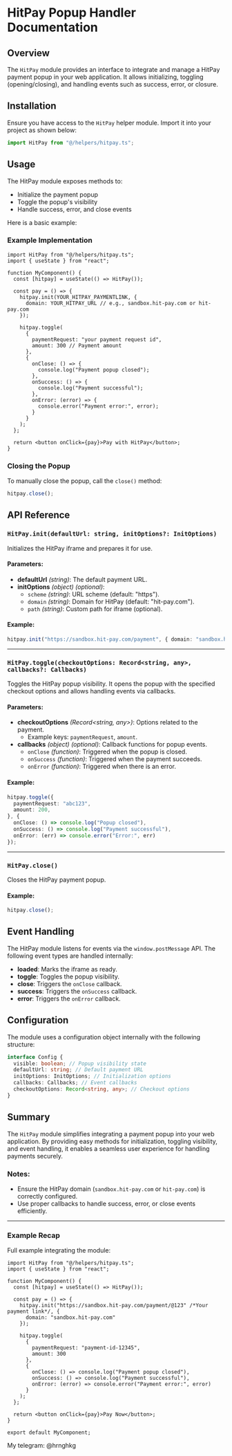 # HitPay Popup Handler Documentation

## Overview
The `HitPay` module provides an interface to integrate and manage a HitPay payment popup in your web application. It allows initializing, toggling (opening/closing), and handling events such as success, error, or closure.

## Installation
Ensure you have access to the `HitPay` helper module. Import it into your project as shown below:

```ts
import HitPay from "@/helpers/hitpay.ts";
```

## Usage
The HitPay module exposes methods to:
- Initialize the payment popup
- Toggle the popup's visibility
- Handle success, error, and close events

Here is a basic example:

### Example Implementation
```tsx
import HitPay from "@/helpers/hitpay.ts";
import { useState } from "react";

function MyComponent() {
  const [hitpay] = useState(() => HitPay());

  const pay = () => {
    hitpay.init(YOUR_HITPAY_PAYMENTLINK, {
      domain: YOUR_HITPAY_URL // e.g., sandbox.hit-pay.com or hit-pay.com
    });
    
    hitpay.toggle(
      {
        paymentRequest: "your payment request id",     
        amount: 300 // Payment amount
      },
      {
        onClose: () => {
          console.log("Payment popup closed");
        },
        onSuccess: () => {
          console.log("Payment successful");
        },
        onError: (error) => {
          console.error("Payment error:", error);
        }
      }
    );
  };

  return <button onClick={pay}>Pay with HitPay</button>;
}
```

### Closing the Popup
To manually close the popup, call the `close()` method:

```ts
hitpay.close();
```

## API Reference

### `HitPay.init(defaultUrl: string, initOptions?: InitOptions)`
Initializes the HitPay iframe and prepares it for use.

#### Parameters:
- **defaultUrl** *(string)*: The default payment URL.
- **initOptions** *(object)* *(optional)*:
  - `scheme` *(string)*: URL scheme (default: "https").
  - `domain` *(string)*: Domain for HitPay (default: "hit-pay.com").
  - `path` *(string)*: Custom path for iframe (optional).

#### Example:
```ts
hitpay.init("https://sandbox.hit-pay.com/payment", { domain: "sandbox.hit-pay.com" });
```

---

### `HitPay.toggle(checkoutOptions: Record<string, any>, callbacks?: Callbacks)`
Toggles the HitPay popup visibility. It opens the popup with the specified checkout options and allows handling events via callbacks.

#### Parameters:
- **checkoutOptions** *(Record<string, any>)*: Options related to the payment.
  - Example keys: `paymentRequest`, `amount`.
- **callbacks** *(object)* *(optional)*: Callback functions for popup events.
  - `onClose` *(function)*: Triggered when the popup is closed.
  - `onSuccess` *(function)*: Triggered when the payment succeeds.
  - `onError` *(function)*: Triggered when there is an error.

#### Example:
```ts
hitpay.toggle({
  paymentRequest: "abc123",
  amount: 200,
}, {
  onClose: () => console.log("Popup closed"),
  onSuccess: () => console.log("Payment successful"),
  onError: (err) => console.error("Error:", err)
});
```

---

### `HitPay.close()`
Closes the HitPay payment popup.

#### Example:
```ts
hitpay.close();
```

## Event Handling
The HitPay module listens for events via the `window.postMessage` API. The following event types are handled internally:
- **loaded**: Marks the iframe as ready.
- **toggle**: Toggles the popup visibility.
- **close**: Triggers the `onClose` callback.
- **success**: Triggers the `onSuccess` callback.
- **error**: Triggers the `onError` callback.

## Configuration
The module uses a configuration object internally with the following structure:

```ts
interface Config {
  visible: boolean; // Popup visibility state
  defaultUrl: string; // Default payment URL
  initOptions: InitOptions; // Initialization options
  callbacks: Callbacks; // Event callbacks
  checkoutOptions: Record<string, any>; // Checkout options
}
```

## Summary
The `HitPay` module simplifies integrating a payment popup into your web application. By providing easy methods for initialization, toggling visibility, and event handling, it enables a seamless user experience for handling payments securely.

### Notes:
- Ensure the HitPay domain (`sandbox.hit-pay.com` or `hit-pay.com`) is correctly configured.
- Use proper callbacks to handle success, error, or close events efficiently.

---

### Example Recap
Full example integrating the module:

```tsx
import HitPay from "@/helpers/hitpay.ts";
import { useState } from "react";

function MyComponent() {
  const [hitpay] = useState(() => HitPay());

  const pay = () => {
    hitpay.init("https://sandbox.hit-pay.com/payment/@123" /*Your payment link*/, {
      domain: "sandbox.hit-pay.com"
    });

    hitpay.toggle(
      {
        paymentRequest: "payment-id-12345",
        amount: 300
      },
      {
        onClose: () => console.log("Payment popup closed"),
        onSuccess: () => console.log("Payment successful"),
        onError: (error) => console.error("Payment error:", error)
      }
    );
  };

  return <button onClick={pay}>Pay Now</button>;
}

export default MyComponent;
```
My telegram: @hrnghkg

